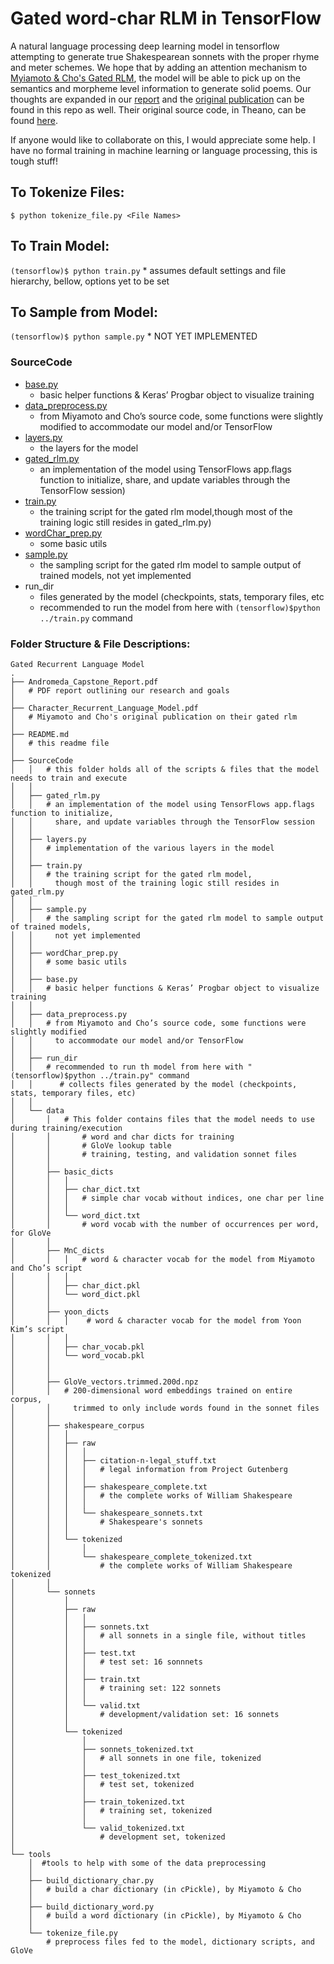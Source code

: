 # Gated word-char RLM in TensorFlow

A natural language processing deep learning model in tensorflow attempting to generate true Shakespearean sonnets with the proper rhyme and meter schemes. We hope that by adding an attention mechanism to [Myiamoto & Cho's Gated RLM](https://arxiv.org/abs/1606.01700), the model will be able to pick up on the semantics and morpheme level information to generate solid poems. Our thoughts are expanded in our [report](docs/Andromeda_Capstone_Report.pdf) and the [original publication](Gated_Word-Character_Recurrent_Language_Model.pdf) can be found in this repo as well. Their original source code, in Theano, can be found [here](https://github.com/nyu-dl/gated_word_char_rlm).

If anyone would like to collaborate on this, I would appreciate some help. I have no formal training in machine learning or language processing, this is tough stuff!

## To Tokenize Files:
```$ python tokenize_file.py <File Names>```

## To Train Model:
```(tensorflow)$ python train.py```
     * assumes default settings and file hierarchy, bellow, options yet to be set

## To Sample from Model:
```(tensorflow)$ python sample.py```
     * NOT YET IMPLEMENTED
     
### SourceCode
- [base.py](docs/SourceCode/base.py)   
  - basic helper functions & Keras’ Progbar object to visualize training
- [data_preprocess.py](docs/SourceCode/data_preprocess.py)
  - from Miyamoto and Cho’s source code, some functions were slightly modified to accommodate our model and/or TensorFlow
- [layers.py](docs/SourceCode/layers.py)
  - the layers for the model
- [gated_rlm.py](docs/SourceCode/gated_rlm.py)
  - an implementation of the model using TensorFlows app.flags function to initialize, share, and update variables through the TensorFlow session)
- [train.py](docs/SourceCode/train.py)
  - the training script for the gated rlm model,though most of the training logic still resides in gated_rlm.py)
- [wordChar_prep.py](docs/SourceCode/wordChar_prep.py)
  - some basic utils
- [sample.py](docs/SourceCode/sample.py)
  - the sampling script for the gated rlm model to sample output of trained models, not yet implemented
- run_dir
  - files generated by the model (checkpoints, stats, temporary files, etc
  - recommended to run the model from here with ```(tensorflow)$python ../train.py``` command

### Folder Structure & File Descriptions:
~~~~~~~~~~~~~~~~~~~~~~~~~~~~~~~~~~~~~~~~~~~~~~~~~~~~~~~~~~~~~~~~~~~~~~~~~~~~~~~~~~~~~~
Gated Recurrent Language Model
.   
├── Andromeda_Capstone_Report.pdf 
│   # PDF report outlining our research and goals
│
├── Character_Recurrent_Language_Model.pdf   
│   # Miyamoto and Cho's original publication on their gated rlm
│
├── README.md 
│   # this readme file
│
├── SourceCode   
│   │   # this folder holds all of the scripts & files that the model needs to train and execute
│   │ 
│   ├── gated_rlm.py 
│   │   # an implementation of the model using TensorFlows app.flags function to initialize, 
│   │     share, and update variables through the TensorFlow session  
│   │ 
│   ├── layers.py  
│   │   # implementation of the various layers in the model
│   │ 
│   ├── train.py  
│   │   # the training script for the gated rlm model,
│   │     though most of the training logic still resides in gated_rlm.py  
│   │ 
│   ├── sample.py 
│   │   # the sampling script for the gated rlm model to sample output of trained models,
│   │     not yet implemented
│   │
│   ├── wordChar_prep.py 
│   │   # some basic utils   
│   │   
│   ├── base.py    
│   │   # basic helper functions & Keras’ Progbar object to visualize training
│   │   
│   ├── data_preprocess.py   
│   │   # from Miyamoto and Cho’s source code, some functions were slightly modified
│   │     to accommodate our model and/or TensorFlow
│   │ 
│   ├── run_dir 
│   │   # recommended to run th model from here with "(tensorflow)$python ../train.py" command
│   │      # collects files generated by the model (checkpoints, stats, temporary files, etc)
│   │ 
│   └── data 
│       │   # This folder contains files that the model needs to use during training/execution
│       │       # word and char dicts for training
│       │       # GloVe lookup table
│       │       # training, testing, and validation sonnet files 
│       │
│       ├── basic_dicts  
│       │   │ 
│       │   ├── char_dict.txt  
│       │   │   # simple char vocab without indices, one char per line
│       │   │ 
│       │   └── word_dict.txt 
│       │       # word vocab with the number of occurrences per word, for GloVe
│       │     
│       ├── MnC_dicts   
│       │   │   # word & character vocab for the model from Miyamoto and Cho’s script
│       │   │ 
│       │   ├── char_dict.pkl   
│       │   └── word_dict.pkl   
│       │  
│       ├── yoon_dicts   
│       │   │    # word & character vocab for the model from Yoon Kim’s script
│       │   │ 
│       │   ├── char_vocab.pkl   
│       │   └── word_vocab.pkl
│       │  
│       │  
│       ├── GloVe_vectors.trimmed.200d.npz   
│       │   # 200-dimensional word embeddings trained on entire corpus,
│       │     trimmed to only include words found in the sonnet files
│       │ 
│       ├── shakespeare_corpus 
│       │   │ 
│       │   ├── raw   
│       │   │   │ 
│       │   │   ├── citation-n-legal_stuff.txt  
│       │   │   │   # legal information from Project Gutenberg
│       │   │   │ 
│       │   │   ├── shakespeare_complete.txt  
│       │   │   │   # the complete works of William Shakespeare
│       │   │   │ 
│       │   │   └── shakespeare_sonnets.txt 
│       │   │       # Shakespeare's sonnets
│       │   │   
│       │   └── tokenized 
│       │       │ 
│       │       └── shakespeare_complete_tokenized.txt  
│       │           # the complete works of William Shakespeare tokenized
│       │  
│       └── sonnets   
│           │  
│           ├── raw   
│           │   │ 
│           │   ├── sonnets.txt   
│           │   │   # all sonnets in a single file, without titles
│           │   │ 
│           │   ├── test.txt   
│           │   │   # test set: 16 sonnnets
│           │   │ 
│           │   ├── train.txt   
│           │   │   # training set: 122 sonnets
│           │   │ 
│           │   └── valid.txt  
│           │       # development/validation set: 16 sonnets
│           │  
│           └── tokenized   
│               │ 
│               ├── sonnets_tokenized.txt   
│               │   # all sonnets in one file, tokenized
│               │ 
│               ├── test_tokenized.txt   
│               │   # test set, tokenized
│               │ 
│               ├── train_tokenized.txt  
│               │   # training set, tokenized
│               │ 
│               └── valid_tokenized.txt   
│                   # development set, tokenized
│   
└── tools  
    │  #tools to help with some of the data preprocessing
    │     
    ├── build_dictionary_char.py  
    │   # build a char dictionary (in cPickle), by Miyamoto & Cho
    │  
    ├── build_dictionary_word.py  
    │   # build a word dictionary (in cPickle), by Miyamoto & Cho
    │  
    └── tokenize_file.py   
        # preprocess files fed to the model, dictionary scripts, and GloVe

~~~~~~~~~~~~~~~~~~~~~~~~~~~~~~~~~~~~~~~~~~~~~~~~~~~~~~~~~~~~~~~~~~~~~~~~~~~~~~~~~~~~~~


